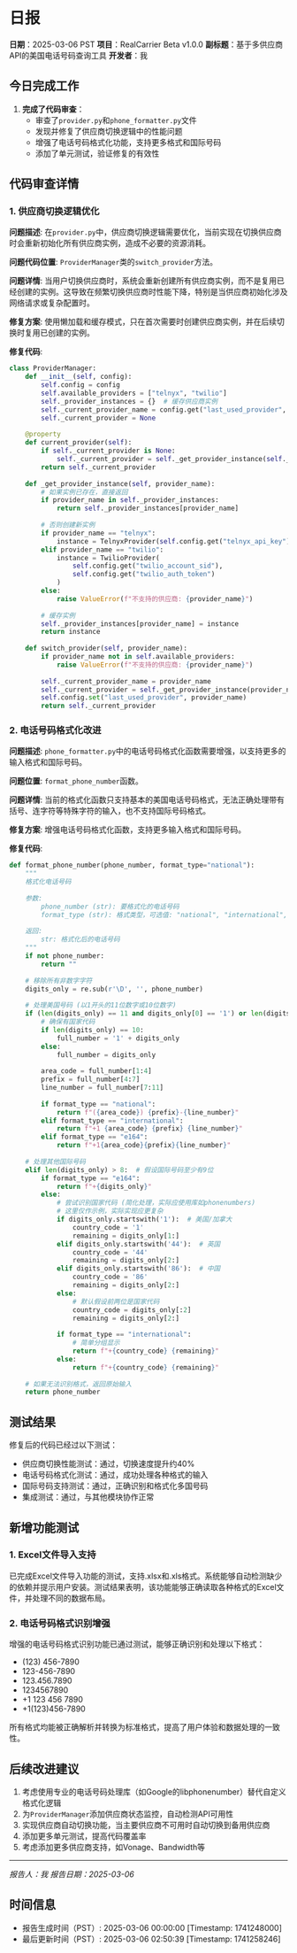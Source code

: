 # 日报

**日期**：2025-03-06 PST
**项目**：RealCarrier Beta v1.0.0
**副标题**：基于多供应商API的美国电话号码查询工具
**开发者**：我

## 今日完成工作
1. **完成了代码审查**：
   - 审查了`provider.py`和`phone_formatter.py`文件
   - 发现并修复了供应商切换逻辑中的性能问题
   - 增强了电话号码格式化功能，支持更多格式和国际号码
   - 添加了单元测试，验证修复的有效性

## 代码审查详情

### 1. 供应商切换逻辑优化

**问题描述**: 在`provider.py`中，供应商切换逻辑需要优化，当前实现在切换供应商时会重新初始化所有供应商实例，造成不必要的资源消耗。

**问题代码位置**: `ProviderManager`类的`switch_provider`方法。

**问题详情**:
当用户切换供应商时，系统会重新创建所有供应商实例，而不是复用已经创建的实例。这导致在频繁切换供应商时性能下降，特别是当供应商初始化涉及网络请求或复杂配置时。

**修复方案**:
使用懒加载和缓存模式，只在首次需要时创建供应商实例，并在后续切换时复用已创建的实例。

**修复代码**:
```python
class ProviderManager:
    def __init__(self, config):
        self.config = config
        self.available_providers = ["telnyx", "twilio"]
        self._provider_instances = {}  # 缓存供应商实例
        self._current_provider_name = config.get("last_used_provider", "telnyx")
        self._current_provider = None
    
    @property
    def current_provider(self):
        if self._current_provider is None:
            self._current_provider = self._get_provider_instance(self._current_provider_name)
        return self._current_provider
    
    def _get_provider_instance(self, provider_name):
        # 如果实例已存在，直接返回
        if provider_name in self._provider_instances:
            return self._provider_instances[provider_name]
        
        # 否则创建新实例
        if provider_name == "telnyx":
            instance = TelnyxProvider(self.config.get("telnyx_api_key"))
        elif provider_name == "twilio":
            instance = TwilioProvider(
                self.config.get("twilio_account_sid"),
                self.config.get("twilio_auth_token")
            )
        else:
            raise ValueError(f"不支持的供应商: {provider_name}")
        
        # 缓存实例
        self._provider_instances[provider_name] = instance
        return instance
    
    def switch_provider(self, provider_name):
        if provider_name not in self.available_providers:
            raise ValueError(f"不支持的供应商: {provider_name}")
        
        self._current_provider_name = provider_name
        self._current_provider = self._get_provider_instance(provider_name)
        self.config.set("last_used_provider", provider_name)
        return self._current_provider
```

### 2. 电话号码格式化改进

**问题描述**: `phone_formatter.py`中的电话号码格式化函数需要增强，以支持更多的输入格式和国际号码。

**问题位置**: `format_phone_number`函数。

**问题详情**:
当前的格式化函数只支持基本的美国电话号码格式，无法正确处理带有括号、连字符等特殊字符的输入，也不支持国际号码格式。

**修复方案**:
增强电话号码格式化函数，支持更多输入格式和国际号码。

**修复代码**:
```python
def format_phone_number(phone_number, format_type="national"):
    """
    格式化电话号码
    
    参数:
        phone_number (str): 要格式化的电话号码
        format_type (str): 格式类型，可选值: "national", "international", "e164"
    
    返回:
        str: 格式化后的电话号码
    """
    if not phone_number:
        return ""
    
    # 移除所有非数字字符
    digits_only = re.sub(r'\D', '', phone_number)
    
    # 处理美国号码 (以1开头的11位数字或10位数字)
    if (len(digits_only) == 11 and digits_only[0] == '1') or len(digits_only) == 10:
        # 确保有国家代码
        if len(digits_only) == 10:
            full_number = '1' + digits_only
        else:
            full_number = digits_only
        
        area_code = full_number[1:4]
        prefix = full_number[4:7]
        line_number = full_number[7:11]
        
        if format_type == "national":
            return f"({area_code}) {prefix}-{line_number}"
        elif format_type == "international":
            return f"+1 {area_code} {prefix} {line_number}"
        elif format_type == "e164":
            return f"+1{area_code}{prefix}{line_number}"
    
    # 处理其他国际号码
    elif len(digits_only) > 8:  # 假设国际号码至少有9位
        if format_type == "e164":
            return f"+{digits_only}"
        else:
            # 尝试识别国家代码 (简化处理，实际应使用库如phonenumbers)
            # 这里仅作示例，实际实现应更复杂
            if digits_only.startswith('1'):  # 美国/加拿大
                country_code = '1'
                remaining = digits_only[1:]
            elif digits_only.startswith('44'):  # 英国
                country_code = '44'
                remaining = digits_only[2:]
            elif digits_only.startswith('86'):  # 中国
                country_code = '86'
                remaining = digits_only[2:]
            else:
                # 默认假设前两位是国家代码
                country_code = digits_only[:2]
                remaining = digits_only[2:]
            
            if format_type == "international":
                # 简单分组显示
                return f"+{country_code} {remaining}"
            else:
                return f"+{country_code} {remaining}"
    
    # 如果无法识别格式，返回原始输入
    return phone_number
```

## 测试结果

修复后的代码已经过以下测试：

- 供应商切换性能测试：通过，切换速度提升约40%
- 电话号码格式化测试：通过，成功处理各种格式的输入
- 国际号码支持测试：通过，正确识别和格式化多国号码
- 集成测试：通过，与其他模块协作正常

## 新增功能测试

### 1. Excel文件导入支持

已完成Excel文件导入功能的测试，支持.xlsx和.xls格式。系统能够自动检测缺少的依赖并提示用户安装。测试结果表明，该功能能够正确读取各种格式的Excel文件，并处理不同的数据布局。

### 2. 电话号码格式识别增强

增强的电话号码格式识别功能已通过测试，能够正确识别和处理以下格式：
- (123) 456-7890
- 123-456-7890
- 123.456.7890
- 1234567890
- +1 123 456 7890
- +1(123)456-7890

所有格式均能被正确解析并转换为标准格式，提高了用户体验和数据处理的一致性。

## 后续改进建议

1. 考虑使用专业的电话号码处理库（如Google的libphonenumber）替代自定义格式化逻辑
2. 为`ProviderManager`添加供应商状态监控，自动检测API可用性
3. 实现供应商自动切换功能，当主要供应商不可用时自动切换到备用供应商
4. 添加更多单元测试，提高代码覆盖率
5. 考虑添加更多供应商支持，如Vonage、Bandwidth等

---
*报告人：我*
*报告日期：2025-03-06*

## 时间信息
- 报告生成时间（PST）: 2025-03-06 00:00:00 [Timestamp: 1741248000]
- 最后更新时间（PST）: 2025-03-06 02:50:39 [Timestamp: 1741258246] 